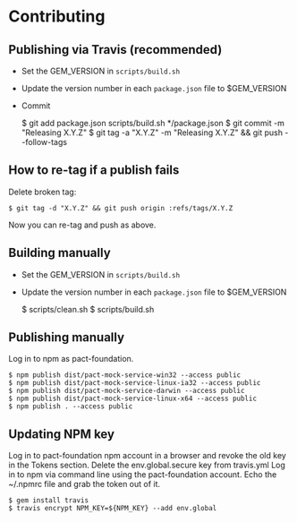 # Contributing

## Publishing via Travis (recommended)

* Set the GEM_VERSION in `scripts/build.sh`
* Update the version number in each `package.json` file to $GEM_VERSION
* Commit

    $ git add package.json scripts/build.sh */package.json
    $ git commit -m "Releasing X.Y.Z"
    $ git tag -a "X.Y.Z" -m "Releasing X.Y.Z" && git push --follow-tags

## How to re-tag if a publish fails

Delete broken tag:

    $ git tag -d "X.Y.Z" && git push origin :refs/tags/X.Y.Z

Now you can re-tag and push as above.

## Building manually

* Set the GEM_VERSION in `scripts/build.sh`
* Update the version number in each `package.json` file to $GEM_VERSION

    $ scripts/clean.sh
    $ scripts/build.sh

## Publishing manually

Log in to npm as pact-foundation.

    $ npm publish dist/pact-mock-service-win32 --access public
    $ npm publish dist/pact-mock-service-linux-ia32 --access public
    $ npm publish dist/pact-mock-service-darwin --access public
    $ npm publish dist/pact-mock-service-linux-x64 --access public
    $ npm publish . --access public

## Updating NPM key

Log in to pact-foundation npm account in a browser and revoke the old key in the Tokens section.
Delete the env.global.secure key from travis.yml
Log in to npm via command line using the pact-foundation account.
Echo the ~/.npmrc file and grab the token out of it.

    $ gem install travis
    $ travis encrypt NPM_KEY=${NPM_KEY} --add env.global


